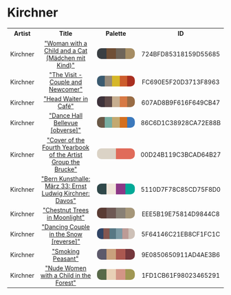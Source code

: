 
<!DOCTYPE html>
<html><body>
<h1>Kirchner</h1>
<table style="width:100%">
<tr><th style="text-align: center; vertical-align: middle;">Artist</th><th style="text-align: center; vertical-align: middle;">Title</th><th style="text-align: center; vertical-align: middle;">Palette</th><th style="text-align: center; vertical-align: middle;">ID</th></tr>
<tr><td style="text-align: center; vertical-align: middle;">Kirchner</td> <td style="text-align: center; vertical-align: middle;"><a href=https://www.nga.gov/collection/art-object-page.154346.html>"Woman with a Child and a Cat (Mädchen mit Kind)"</a></td> <td style="text-align: center; vertical-align: middle;"><img style="border-radius: 10px;" src="../media/swatches/724BFD85318159D55685.jpg" height="25"></td> <td style="text-align: center; vertical-align: middle;">724BFD85318159D55685</td></tr>
<tr><td style="text-align: center; vertical-align: middle;">Kirchner</td> <td style="text-align: center; vertical-align: middle;"><a href=https://www.nga.gov/content/ngaweb/collection/art-object-page.71239.html>"The Visit - Couple and Newcomer"</a></td> <td style="text-align: center; vertical-align: middle;"><img style="border-radius: 10px;" src="../media/swatches/FC690E5F20D3713F8963.jpg" height="25"></td> <td style="text-align: center; vertical-align: middle;">FC690E5F20D3713F8963</td></tr>
<tr><td style="text-align: center; vertical-align: middle;">Kirchner</td> <td style="text-align: center; vertical-align: middle;"><a href=https://www.nga.gov/content/ngaweb/collection/art-object-page.152783.html>"Head Waiter in Café"</a></td> <td style="text-align: center; vertical-align: middle;"><img style="border-radius: 10px;" src="../media/swatches/607AD8B9F616F649CB47.jpg" height="25"></td> <td style="text-align: center; vertical-align: middle;">607AD8B9F616F649CB47</td></tr>
<tr><td style="text-align: center; vertical-align: middle;">Kirchner</td> <td style="text-align: center; vertical-align: middle;"><a href= https://www.nga.gov/content/ngaweb/collection/art-object-page.71238.html>"Dance Hall Bellevue [obverse]"</a></td> <td style="text-align: center; vertical-align: middle;"><img style="border-radius: 10px;" src="../media/swatches/86C6D1C38928CA72E88B.jpg" height="25"></td> <td style="text-align: center; vertical-align: middle;">86C6D1C38928CA72E88B</td></tr>
<tr><td style="text-align: center; vertical-align: middle;">Kirchner</td> <td style="text-align: center; vertical-align: middle;"><a href= https://www.nga.gov/content/ngaweb/collection/art-object-page.8104.html>"Cover of the Fourth Yearbook of the Artist Group the Brucke"</a></td> <td style="text-align: center; vertical-align: middle;"><img style="border-radius: 10px;" src="../media/swatches/00D24B119C3BCAD64B27.jpg" height="25"></td> <td style="text-align: center; vertical-align: middle;">00D24B119C3BCAD64B27</td></tr>
<tr><td style="text-align: center; vertical-align: middle;">Kirchner</td> <td style="text-align: center; vertical-align: middle;"><a href=https://www.nga.gov/collection/art-object-page.152789.html>"Bern Kunsthalle: März 33: Ernst Ludwig Kirchner: Davos"</a></td> <td style="text-align: center; vertical-align: middle;"><img style="border-radius: 10px;" src="../media/swatches/5110D7F78C85CD75F8D0.jpg" height="25"></td> <td style="text-align: center; vertical-align: middle;">5110D7F78C85CD75F8D0</td></tr>
<tr><td style="text-align: center; vertical-align: middle;">Kirchner</td> <td style="text-align: center; vertical-align: middle;"><a href=https://www.nga.gov/content/ngaweb/collection/art-object-page.152784.html>"Chestnut Trees in Moonlight"</a></td> <td style="text-align: center; vertical-align: middle;"><img style="border-radius: 10px;" src="../media/swatches/EEE5B19E75814D9844C8.jpg" height="25"></td> <td style="text-align: center; vertical-align: middle;">EEE5B19E75814D9844C8</td></tr>
<tr><td style="text-align: center; vertical-align: middle;">Kirchner</td> <td style="text-align: center; vertical-align: middle;"><a href=https://www.nga.gov/content/ngaweb/collection/art-object-page.163768.html>"Dancing Couple in the Snow [reverse]"</a></td> <td style="text-align: center; vertical-align: middle;"><img style="border-radius: 10px;" src="../media/swatches/5F64146C21EB8CF1FC1C.jpg" height="25"></td> <td style="text-align: center; vertical-align: middle;">5F64146C21EB8CF1FC1C</td></tr>
<tr><td style="text-align: center; vertical-align: middle;">Kirchner</td> <td style="text-align: center; vertical-align: middle;"><a href=https://www.nga.gov/content/ngaweb/collection/art-object-page.154350.html>"Smoking Peasant"</a></td> <td style="text-align: center; vertical-align: middle;"><img style="border-radius: 10px;" src="../media/swatches/9E0850650911AD4AE3B6.jpg" height="25"></td> <td style="text-align: center; vertical-align: middle;">9E0850650911AD4AE3B6</td></tr>
<tr><td style="text-align: center; vertical-align: middle;">Kirchner</td> <td style="text-align: center; vertical-align: middle;"><a href=https://www.nga.gov/collection/art-object-page.154352.html>"Nude Women with a Child in the Forest"</a></td> <td style="text-align: center; vertical-align: middle;"><img style="border-radius: 10px;" src="../media/swatches/1FD1CB61F98023465291.jpg" height="25"></td> <td style="text-align: center; vertical-align: middle;">1FD1CB61F98023465291</td></tr>
</table>
</body></html>
